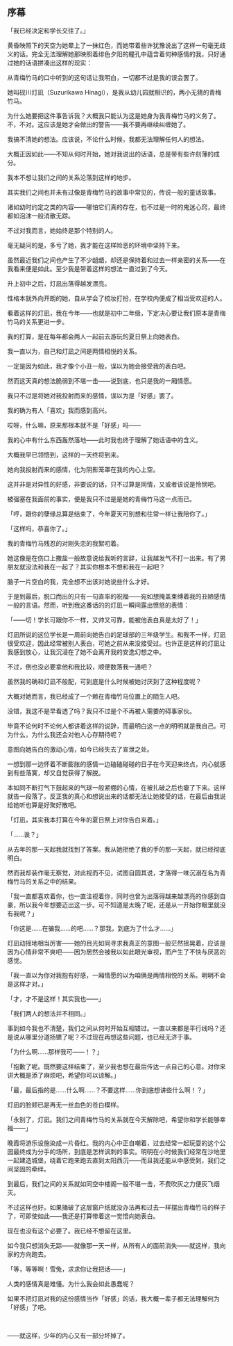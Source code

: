 ## 序幕

「我已经决定和学长交往了。」

黄昏映照下的天空为她晕上了一抹红色，而她带着些许犹豫说出了这样一句毫无歧义的话。完全无法理解她那映照着绯色夕阳的瞳孔中蕴含着何种感情的我，只好通过她的话语拼凑出这样的现实：

从青梅竹马的口中听到的这句话让我明白，一切都不过是我的误会罢了。

她叫砚川灯凪（Suzurikawa Hinagi），是我从幼儿园就相识的，两小无猜的青梅竹马。

为什么她要把这件事告诉我？大概我只能认为这是她身为我青梅竹马的义务了。不，不对。这应该是她才会做出的警告——我不要再继续纠缠她了。

我搞不清她的想法。应该说，不论什么时候，我都无法理解任何人的想法。

大概正因如此——不知从何时开始，她对我说出的话语，总是带有些许刻薄的成分。

我本不想让我们之间的关系沦落到这样的地步。

其实我们之间也并未有过像是青梅竹马的故事中常见的，传说一般的童话故事。

诸如幼时约定之类的内容——哪怕它们真的存在，也不过是一时的鬼迷心窍，最终都如泡沫一般消散无踪。

不过对我而言，她始终是那个特别的人。

毫无疑问的是，多亏了她，我才能在这样险恶的环境中坚持下来。

虽然最近我们之间也产生了不少龃龉，却还是保持着和过去一样亲密的关系——在我看来便是如此。至少我是带着这样的想法一直过到了今天。

升上初中之后，灯凪出落得越发漂亮。

性格本就外向开朗的她，自从学会了梳妆打扮，在学校内便成了相当受欢迎的人。

看着这样的灯凪，我在今年——也就是初中二年级，下定决心要让我们原本是青梅竹马的关系更进一步。

我的打算，是在每年都会两人一起前去游玩的夏日祭上向她表白。

我一直以为，自己和灯凪之间是两情相悦的关系。

一定是因为如此，我才像个小丑一般，误以为她会接受我的表白吧。

然而这天真的想法脆弱到不堪一击——说到底，也只是我的一厢情愿。

我只不过是将她对我投射而来的感情，误以为是「好感」罢了。

我的确为有人「喜欢」我而感到高兴。

哎呀，什么嘛，原来那根本就不是「好感」吗——

我的心中有什么东西轰然落地——此时我也终于理解了她话语中的含义。

大概我早已领悟到，这样的一天终将到来。

她向我投射而来的感情，化为阴影笼罩在我的内心上空。

这并非是对异性的好感，非要说的话，只不过算是同情，又或者该说是怜悯吧。

被强塞在我面前的事实，便是我只不过是是她的青梅竹马这一点而已。

「哼，跟你的孽缘总算是结束了，今年夏天可别想和往常一样让我陪你了。」

「这样吗，恭喜你了。」

我的青梅竹马残忍的对刚失恋的我絮叨着。

她这像是在伤口上撒盐一般故意说给我听的言辞，让我越发气不打一出来。有了男朋友就没法和我在一起了？其实你根本不想和我在一起吧？

脑子一片空白的我，完全想不出该对她说些什么才好。

于是到最后，脱口而出的只有一句直率的祝福——宛如想掩盖束缚着我的丑陋感情一般的言语。然而，听到我这番话的的灯凪一瞬间露出愤怒的表情：

「——切！学长可跟你不一样，又帅又可靠，能被他表白真是太好了！」

灯凪所说的这位学长是一周前向她告白的足球部的三年级学生。和我不一样，灯凪很受欢迎，因此经常被别人表白，可她之前从来没接受过。也许正是这样的灯凪让我感到放心，让我沉浸在了她不会离开我的安逸幻想之中。

不过，倒也没必要拿他和我比较，顺便数落我一通吧？

虽然我的确和灯凪不般配，可到底是什么时候被她讨厌到了这种程度呢？

大概对她而言，我已经成了一个赖在青梅竹马位置上的陌生人吧。

没错，我这不是早看透了吗？我只不过是个不再被人需要的碍事家伙。

毕竟不论何时不论何人都讲着这样的说辞，而最明白这一点的明明就是我自己。可为什么，为什么我还会对他人心存期待呢？

意图向她告白的激动心情，如今已经失去了宣泄之处。

一想到那一边怀着不断膨胀的感情一边磕磕碰碰的日子在今天迎来终点，内心就感到有些落寞，却又自觉获得了解脱。

本如同不断打气下鼓起来的气球一般紧绷的心情，在被扎破之后也瘪了下来。这样就告一段落了。反正我的真心和想说出来的话都无法让她接受的话，在最后由我说给她听也算是好聚好散吧。

「灯凪，其实我本打算在今年的夏日祭上对你告白来着。」

「……诶？」

从去年的那一天起我就找到了答案。我从她拒绝了我的手的那一天起，就已经彻底明白。

然而我却装作毫无察觉，对此视而不见，试图自圆其说，才落得一味沉溺在名为青梅竹马的关系之中的结果。

「我一直都喜欢着你，也一直注视着你，同时也曾为出落得越来越漂亮的你感到自豪，所以我今年想要迈出这一步。可不知道是太晚了呢，还是从一开始你眼里就没有我呢？」

「你这是……在骗我……的吧……？那我，到底为了什么才……」

灯凪动摇地相当厉害——她的目光如同寻求我真正的意图一般茫然摇晃着，应该是因为心情非常不爽吧——因为居然会被我以如此眼光审视，而产生了不快与厌恶的感觉。

「我一直以为你对我抱有好感，一厢情愿的以为咱俩是两情相悦的关系。明明不会是这样才对。」

「才，才不是这样！其实我也——」

「我们两人的想法并不相同。」

事到如今我也不清楚，我们之间从何时开始互相错过。一直以来都是平行线吗？还是说从哪里分道扬镳了呢？不过现在再想这些问题，也已经无济于事。

「为什么啊……那样我可——！？」

「抱歉了呢。既然要这样结束了，至少我也想在最后传达一点自己的心意。对你来讲大概是添了麻烦吧，希望你可以谅解。」

「最，最后指的是……什么啊……？不要这样……你到底想讲些什么啊！？」

灯凪的脸颊已是再无一丝血色的苍白模样。

「永别了，灯凪。我们之间青梅竹马的关系就在今天解除吧，希望你和学长能够幸福——」

晚霞将游乐设施染成一片昏红。我的内心中正自嘲着，过去经常一起玩耍的这个公园最终成为分手的场所，到底是怎样讽刺的事实。明明在小时候我们经常在沙地里一起建造城堡，绕着它跑来跑去直到太阳西沉——而且我还能从中感受到，我们之间坚固的牵绊。

到最后，我们之间的关系就如同空中楼阁一般不堪一击，不费吹灰之力便灰飞烟灭。

不过这样也好。如果捅破了这层窗户纸就没办法再和过去一样摆出青梅竹马的样子了，可即使如此——我还是打算带着这一觉悟向她表白。

现在也没有这个必要了。我已经不想留在这里。

如今我只想消失无踪——就像那一天一样，从所有人的面前消失——就这样，我向家的方向跑去。

「等，等等啊！雪兔，求求你让我把话——」

人类的感情真是难懂。为什么我会如此愚蠢呢？

如果不把灯凪对我的这份感情当作「好感」的话，我大概一辈子都无法理解何为「好感」了吧。

&nbsp;

——就这样，少年的内心又有一部分坏掉了。
